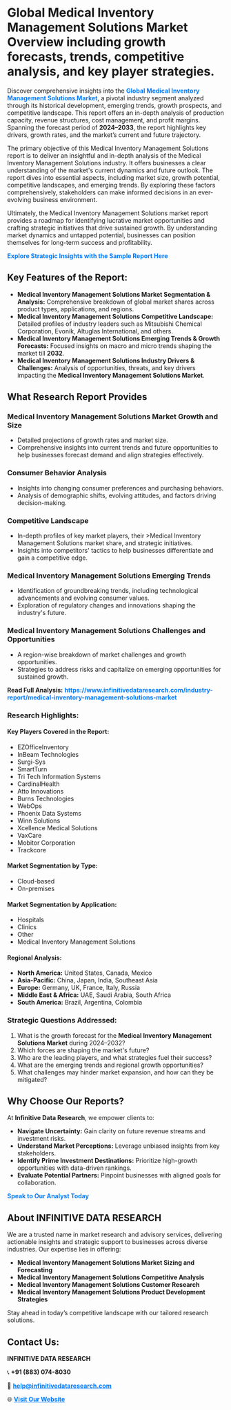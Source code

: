 <h1>Global Medical Inventory Management Solutions Market Overview including growth forecasts, trends, competitive analysis, and key player strategies.</h1>
<p>
Discover comprehensive insights into the 
<a href="https://www.infinitivedataresearch.com/industry-report/medical-inventory-management-solutions-market" rel="dofollow" style="color: #007BFF; text-decoration: none;"><strong>Global Medical Inventory Management Solutions Market</strong></a>, a pivotal industry segment analyzed through its historical development, emerging trends, growth prospects, and competitive landscape. This report offers an in-depth analysis of production capacity, revenue structures, cost management, and profit margins. Spanning the forecast period of <strong>2024–2033</strong>, the report highlights key drivers, growth rates, and the market’s current and future trajectory.
</p>
<p>
The primary objective of this Medical Inventory Management Solutions report is to deliver an insightful and in-depth analysis of the Medical Inventory Management Solutions industry. It offers businesses a clear understanding of the market's current dynamics and future outlook. The report dives into essential aspects, including market size, growth potential, competitive landscapes, and emerging trends. By exploring these factors comprehensively, stakeholders can make informed decisions in an ever-evolving business environment.
</p>
<p>
Ultimately, the Medical Inventory Management Solutions market report provides a roadmap for identifying lucrative market opportunities and crafting strategic initiatives that drive sustained growth. By understanding market dynamics and untapped potential, businesses can position themselves for long-term success and profitability.
</p>
<p>
<a href="https://www.infinitivedataresearch.com/request-sample/reportId=112484" style="color: #007BFF; text-decoration: none;"><strong>Explore Strategic Insights with the Sample Report Here</strong></a>
</p>

<h2>Key Features of the Report:</h2>
<ul>
<li><strong>Medical Inventory Management Solutions Market Segmentation & Analysis:</strong> Comprehensive breakdown of global market shares across product types, applications, and regions.</li>
<li><strong>Medical Inventory Management Solutions Competitive Landscape:</strong> Detailed profiles of industry leaders such as Mitsubishi Chemical Corporation, Evonik, Altuglas International, and others.</li>
<li><strong>Medical Inventory Management Solutions Emerging Trends & Growth Forecasts:</strong> Focused insights on macro and micro trends shaping the market till <strong>2032</strong>.</li>
<li><strong>Medical Inventory Management Solutions Industry Drivers & Challenges:</strong> Analysis of opportunities, threats, and key drivers impacting the <strong>Medical Inventory Management Solutions Market</strong>.</li>
</ul>

<h2>What Research Report Provides</h2>
<h3>Medical Inventory Management Solutions Market Growth and Size</h3>
<ul>
<li>Detailed projections of growth rates and market size.</li>
<li>Comprehensive insights into current trends and future opportunities to help businesses forecast demand and align strategies effectively.</li>
</ul>

<h3>Consumer Behavior Analysis</h3>
<ul>
<li>Insights into changing consumer preferences and purchasing behaviors.</li>
<li>Analysis of demographic shifts, evolving attitudes, and factors driving decision-making.</li>
</ul>

<h3>Competitive Landscape</h3>
<ul>
<li>In-depth profiles of key market players, their >Medical Inventory Management Solutions market share, and strategic initiatives.</li>
<li>Insights into competitors' tactics to help businesses differentiate and gain a competitive edge.</li>
</ul>

<h3>Medical Inventory Management Solutions Emerging Trends</h3>
<ul>
<li>Identification of groundbreaking trends, including technological advancements and evolving consumer values.</li>
<li>Exploration of regulatory changes and innovations shaping the industry's future.</li>
</ul>

<h3>Medical Inventory Management Solutions Challenges and Opportunities</h3>
<ul>
<li>A region-wise breakdown of market challenges and growth opportunities.</li>
<li>Strategies to address risks and capitalize on emerging opportunities for sustained growth.</li>
</ul>
<p><strong>Read Full Analysis:</strong> <a href="https://www.infinitivedataresearch.com/industry-report/medical-inventory-management-solutions-market" rel="dofollow" style="color: #007BFF; text-decoration: none;"><strong>https://www.infinitivedataresearch.com/industry-report/medical-inventory-management-solutions-market</strong></a></p>
<h3>Research Highlights:</h3>
<h4>Key Players Covered in the Report:</h4>
<ul><li>EZOfficeInventory</li><li>InBeam Technologies</li><li>Surgi-Sys</li><li>SmartTurn</li><li>Tri Tech Information Systems</li><li>CardinalHealth</li><li>Atto Innovations</li><li>Burns Technologies</li><li>WebOps</li><li>Phoenix Data Systems</li><li>Winn Solutions</li><li>Xcellence Medical Solutions</li><li>VaxCare</li><li>Mobitor Corporation</li><li>Trackcore</li></ul>
<h4>Market Segmentation by Type:</h4>
<ul><li>Cloud-based</li><li>On-premises</li></ul>
<h4>Market Segmentation by Application:</h4>
<ul><li>Hospitals</li><li>Clinics</li><li>Other</li><li>Medical Inventory Management Solutions</li></ul>

<h4>Regional Analysis:</h4>
<ul>
<li><strong>North America:</strong> United States, Canada, Mexico</li>
<li><strong>Asia-Pacific:</strong> China, Japan, India, Southeast Asia</li>
<li><strong>Europe:</strong> Germany, UK, France, Italy, Russia</li>
<li><strong>Middle East & Africa:</strong> UAE, Saudi Arabia, South Africa</li>
<li><strong>South America:</strong> Brazil, Argentina, Colombia</li>
</ul>

<h3>Strategic Questions Addressed:</h3>
<ol>
<li>What is the growth forecast for the <strong>Medical Inventory Management Solutions Market</strong> during 2024–2032?</li>
<li>Which forces are shaping the market's future?</li>
<li>Who are the leading players, and what strategies fuel their success?</li>
<li>What are the emerging trends and regional growth opportunities?</li>
<li>What challenges may hinder market expansion, and how can they be mitigated?</li>
</ol>

<h2>Why Choose Our Reports?</h2>
<p>At <strong>Infinitive Data Research</strong>, we empower clients to:</p>
<ul>
<li><strong>Navigate Uncertainty:</strong> Gain clarity on future revenue streams and investment risks.</li>
<li><strong>Understand Market Perceptions:</strong> Leverage unbiased insights from key stakeholders.</li>
<li><strong>Identify Prime Investment Destinations:</strong> Prioritize high-growth opportunities with data-driven rankings.</li>
<li><strong>Evaluate Potential Partners:</strong> Pinpoint businesses with aligned goals for collaboration.</li>
</ul>
<p><a href="https://www.infinitivedataresearch.com/industry-report/medical-inventory-management-solutions-market" rel="dofollow" style="color: #007BFF; text-decoration: none;"><strong>Speak to Our Analyst Today</strong></a></p>

<h2>About INFINITIVE DATA RESEARCH</h2>
<p>We are a trusted name in market research and advisory services, delivering actionable insights and strategic support to businesses across diverse industries. Our expertise lies in offering:</p>
<ul>
<li><strong>Medical Inventory Management Solutions Market Sizing and Forecasting</strong></li>
<li><strong>Medical Inventory Management Solutions Competitive Analysis</strong></li>
<li><strong>Medical Inventory Management Solutions Customer Research</strong></li>
<li><strong>Medical Inventory Management Solutions Product Development Strategies</strong></li>
</ul>
<p>Stay ahead in today’s competitive landscape with our tailored research solutions.</p>

<h2>Contact Us:</h2>
<p><strong>INFINITIVE DATA RESEARCH</strong></p>
<p>📞 <strong>+91 (883) 074-8030</strong></p>
<p>📧 <strong><a href="mailto:help@infinitivedataresearch.com" style="color: #007BFF;">help@infinitivedataresearch.com</a></strong></p>
<p>🌐 <strong><a href="https://www.infinitivedataresearch.com" rel="dofollow" style="color: #007BFF;">Visit Our Website</a></strong></p>